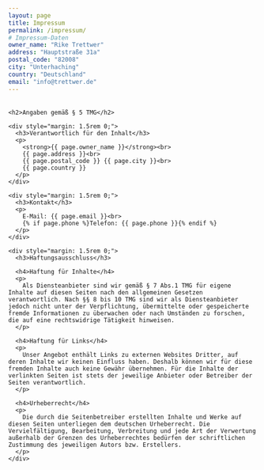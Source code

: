 ```yaml
---
layout: page
title: Impressum
permalink: /impressum/
# Impressum-Daten
owner_name: "Rike Trettwer"
address: "Hauptstraße 31a"
postal_code: "82008"
city: "Unterhaching"
country: "Deutschland"
email: "info@trettwer.de"
---
```


<div style="margin: 2rem 0;">
  <div style="margin: 2rem 0; text-align: left; max-width: 800px; margin-left: auto; margin-right: auto;">
    
    <h2>Angaben gemäß § 5 TMG</h2>
    
    <div style="margin: 1.5rem 0;">
      <h3>Verantwortlich für den Inhalt</h3>
      <p>
        <strong>{{ page.owner_name }}</strong><br>
        {{ page.address }}<br>
        {{ page.postal_code }} {{ page.city }}<br>
        {{ page.country }}
      </p>
    </div>
    
    <div style="margin: 1.5rem 0;">
      <h3>Kontakt</h3>
      <p>
        E-Mail: {{ page.email }}<br>
        {% if page.phone %}Telefon: {{ page.phone }}{% endif %}
      </p>
    </div>
    
    <div style="margin: 1.5rem 0;">
      <h3>Haftungsausschluss</h3>
      
      <h4>Haftung für Inhalte</h4>
      <p>
        Als Diensteanbieter sind wir gemäß § 7 Abs.1 TMG für eigene Inhalte auf diesen Seiten nach den allgemeinen Gesetzen verantwortlich. Nach §§ 8 bis 10 TMG sind wir als Diensteanbieter jedoch nicht unter der Verpflichtung, übermittelte oder gespeicherte fremde Informationen zu überwachen oder nach Umständen zu forschen, die auf eine rechtswidrige Tätigkeit hinweisen.
      </p>
      
      <h4>Haftung für Links</h4>
      <p>
        Unser Angebot enthält Links zu externen Websites Dritter, auf deren Inhalte wir keinen Einfluss haben. Deshalb können wir für diese fremden Inhalte auch keine Gewähr übernehmen. Für die Inhalte der verlinkten Seiten ist stets der jeweilige Anbieter oder Betreiber der Seiten verantwortlich.
      </p>
      
      <h4>Urheberrecht</h4>
      <p>
        Die durch die Seitenbetreiber erstellten Inhalte und Werke auf diesen Seiten unterliegen dem deutschen Urheberrecht. Die Vervielfältigung, Bearbeitung, Verbreitung und jede Art der Verwertung außerhalb der Grenzen des Urheberrechtes bedürfen der schriftlichen Zustimmung des jeweiligen Autors bzw. Erstellers.
      </p>
    </div>
  </div>
</div>

<style>
h2 {
  color: var(--theme-green, #4CAF50);
  border-bottom: 2px solid var(--theme-blue, #2196F3);
  padding-bottom: 0.5rem;
}

h3 {
  color: var(--theme-blue, #2196F3);
  margin-top: 2rem;
}

h4 {
  color: var(--theme-green, #4CAF50);
  margin-top: 1.5rem;
}
</style>
